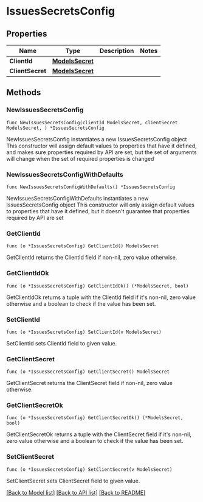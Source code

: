 # IssuesSecretsConfig

## Properties

Name | Type | Description | Notes
------------ | ------------- | ------------- | -------------
**ClientId** | [**ModelsSecret**](ModelsSecret.md) |  | 
**ClientSecret** | [**ModelsSecret**](ModelsSecret.md) |  | 

## Methods

### NewIssuesSecretsConfig

`func NewIssuesSecretsConfig(clientId ModelsSecret, clientSecret ModelsSecret, ) *IssuesSecretsConfig`

NewIssuesSecretsConfig instantiates a new IssuesSecretsConfig object
This constructor will assign default values to properties that have it defined,
and makes sure properties required by API are set, but the set of arguments
will change when the set of required properties is changed

### NewIssuesSecretsConfigWithDefaults

`func NewIssuesSecretsConfigWithDefaults() *IssuesSecretsConfig`

NewIssuesSecretsConfigWithDefaults instantiates a new IssuesSecretsConfig object
This constructor will only assign default values to properties that have it defined,
but it doesn't guarantee that properties required by API are set

### GetClientId

`func (o *IssuesSecretsConfig) GetClientId() ModelsSecret`

GetClientId returns the ClientId field if non-nil, zero value otherwise.

### GetClientIdOk

`func (o *IssuesSecretsConfig) GetClientIdOk() (*ModelsSecret, bool)`

GetClientIdOk returns a tuple with the ClientId field if it's non-nil, zero value otherwise
and a boolean to check if the value has been set.

### SetClientId

`func (o *IssuesSecretsConfig) SetClientId(v ModelsSecret)`

SetClientId sets ClientId field to given value.


### GetClientSecret

`func (o *IssuesSecretsConfig) GetClientSecret() ModelsSecret`

GetClientSecret returns the ClientSecret field if non-nil, zero value otherwise.

### GetClientSecretOk

`func (o *IssuesSecretsConfig) GetClientSecretOk() (*ModelsSecret, bool)`

GetClientSecretOk returns a tuple with the ClientSecret field if it's non-nil, zero value otherwise
and a boolean to check if the value has been set.

### SetClientSecret

`func (o *IssuesSecretsConfig) SetClientSecret(v ModelsSecret)`

SetClientSecret sets ClientSecret field to given value.



[[Back to Model list]](../README.md#documentation-for-models) [[Back to API list]](../README.md#documentation-for-api-endpoints) [[Back to README]](../README.md)


